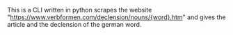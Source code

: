 This is a CLI written in python scrapes the website "https://www.verbformen.com/declension/nouns/{word}.htm" and gives the article and the declension of the german word.
